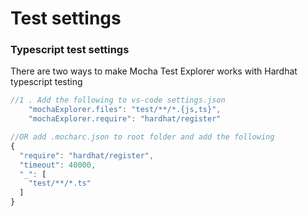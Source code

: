 # Test settings


### Typescript test settings
There are two ways to make Mocha Test Explorer works with Hardhat typescript testing
```javascript
//1 . Add the following to vs-code settings.json
    "mochaExplorer.files": "test/**/*.{js,ts}",
    "mochaExplorer.require": "hardhat/register"
```
```javascript
//OR add .mocharc.json to root folder and add the following
{
  "require": "hardhat/register",
  "timeout": 40000,
  "_": [
    "test/**/*.ts"
  ]
}

```